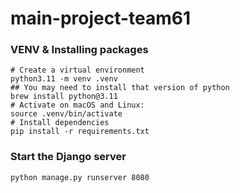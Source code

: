 # main-project-team61


### VENV & Installing packages
```
# Create a virtual environment
python3.11 -m venv .venv
## You may need to install that version of python
brew install python@3.11
# Activate on macOS and Linux:
source .venv/bin/activate
# Install dependencies
pip install -r requirements.txt
```

### Start the Django server
```
python manage.py runserver 8080
```